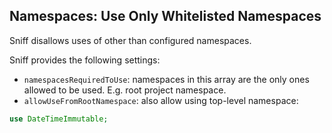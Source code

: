 ## Namespaces: Use Only Whitelisted Namespaces

Sniff disallows uses of other than configured namespaces.

Sniff provides the following settings:

*   `namespacesRequiredToUse`: namespaces in this array are the only ones allowed to be used. E.g. root project namespace.
*   `allowUseFromRootNamespace`: also allow using top-level namespace:

```php
use DateTimeImmutable;
```

